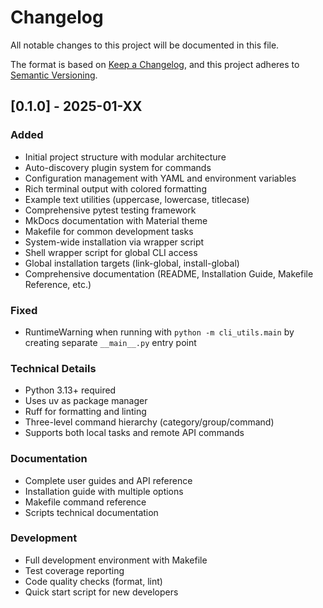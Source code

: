 # Changelog

All notable changes to this project will be documented in this file.

The format is based on [Keep a Changelog](https://keepachangelog.com/en/1.0.0/),
and this project adheres to [Semantic Versioning](https://semver.org/spec/v2.0.0.html).

## [0.1.0] - 2025-01-XX

### Added
- Initial project structure with modular architecture
- Auto-discovery plugin system for commands
- Configuration management with YAML and environment variables
- Rich terminal output with colored formatting
- Example text utilities (uppercase, lowercase, titlecase)
- Comprehensive pytest testing framework
- MkDocs documentation with Material theme
- Makefile for common development tasks
- System-wide installation via wrapper script
- Shell wrapper script for global CLI access
- Global installation targets (link-global, install-global)
- Comprehensive documentation (README, Installation Guide, Makefile Reference, etc.)

### Fixed
- RuntimeWarning when running with `python -m cli_utils.main` by creating separate `__main__.py` entry point

### Technical Details
- Python 3.13+ required
- Uses uv as package manager
- Ruff for formatting and linting
- Three-level command hierarchy (category/group/command)
- Supports both local tasks and remote API commands

### Documentation
- Complete user guides and API reference
- Installation guide with multiple options
- Makefile command reference
- Scripts technical documentation

### Development
- Full development environment with Makefile
- Test coverage reporting
- Code quality checks (format, lint)
- Quick start script for new developers
